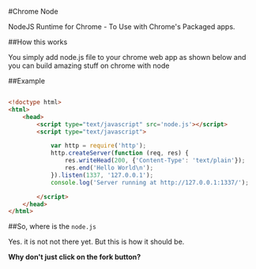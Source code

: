 #Chrome Node

NodeJS Runtime for Chrome - To Use with Chrome's Packaged apps.

##How this works

You simply add node.js file to your chrome web app as shown below and you can build amazing stuff on chrome with node

##Example

~~~html

<!doctype html>
<html>
	<head>
		<script type="text/javascript" src='node.js'></script>
		<script type="text/javascript">

			var http = require('http');
			http.createServer(function (req, res) {
				res.writeHead(200, {'Content-Type': 'text/plain'});
				res.end('Hello World\n');
			}).listen(1337, '127.0.0.1');
			console.log('Server running at http://127.0.0.1:1337/');

		</script>
	</head>
</html>

~~~

##So, where is the `node.js`

Yes. it is not not there yet. But this is how it should be. 

**Why don't just click on the fork button?**


